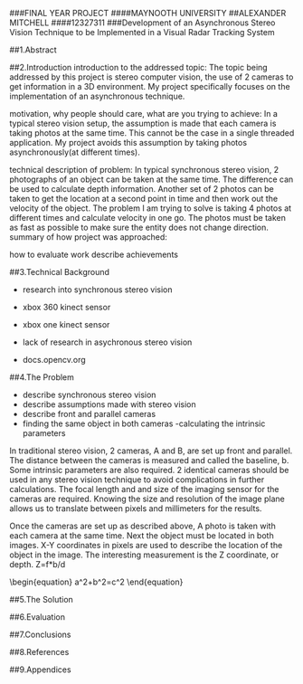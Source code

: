 ###FINAL YEAR PROJECT
####MAYNOOTH UNIVERSITY
##ALEXANDER MITCHELL
####12327311
###Development of an Asynchronous Stereo Vision Technique to be Implemented in a Visual Radar Tracking System

##1.Abstract

##2.Introduction
introduction to the addressed topic:
The topic being addressed by this project is stereo computer vision, the use of 2 cameras to get information in a 3D environment. My project specifically focuses on the implementation of an asynchronous technique.

motivation, why people should care, what are you trying to achieve:
In a typical stereo vision setup, the assumption is made that each camera is taking photos at the same time. This cannot be the case in a single threaded application. My project avoids this assumption by taking photos asynchronously(at different times).

technical description of problem:
In typical synchronous stereo vision, 2 photographs of an object can be taken at the same time. The difference can be used to calculate depth information. Another set of 2 photos can be taken to get the location at a second point in time and then work out the velocity of the object. The problem I am trying to solve is taking 4 photos at different times and calculate velocity in one go. The photos must be taken as fast as possible to make sure the entity does not change direction.
summary of how project was approached:

how to evaluate work
describe achievements

##3.Technical Background
- research into synchronous stereo vision
- xbox 360 kinect sensor
- xbox one kinect sensor

- lack of research in asychronous stereo vision

- docs.opencv.org

##4.The Problem
- describe synchronous stereo vision
- describe assumptions made with stereo vision
- describe front and parallel cameras
- finding the same object in both cameras
-calculating the intrinsic parameters

In traditional stereo vision, 2 cameras, A and B, are set up front and parallel. The distance between the cameras is measured and called the baseline, b. Some intrinsic parameters are also required. 2 identical cameras should be used in any stereo vision technique to avoid complications in further calculations. The focal length and and size of the imaging sensor for the cameras are required. Knowing the size and resolution of the image plane allows us to translate between pixels and millimeters for the results.

Once the cameras are set up as described above, A photo is taken with each camera at the same time. Next the object must be located in both images. X-Y coordinates in pixels are used to describe the location of the object in the image. The interesting measurement is the Z coordinate, or depth.
Z=f*b/d

\begin{equation}
  a^2+b^2=c^2
\end{equation}

##5.The Solution

##6.Evaluation

##7.Conclusions

##8.References

##9.Appendices
